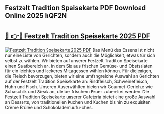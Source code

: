 ## Festzelt Tradition Speisekarte PDF Download Online 2025 hQF2N

# <h2><a href="http://gce8fvp.nevu.top/?p=Festzelt+Tradition+Speisekarte">🔗 👉🔴 Festzelt Tradition Speisekarte 2025 PDF</a></h2>

[![Festzelt Tradition Speisekarte 2025 PDF](https://i.imgur.com/dBaPXMq.png)](http://gce8fvp.nevu.top/?p=Festzelt+Tradition+Speisekarte)
Das Menü des Essens ist nicht nur eine Liste von Gerichten, sondern auch die Möglichkeit, etwas für sich selbst zu wählen. Wir bieten auf unserer Festzelt Tradition Speisekarte einen Salatbereich an, in dem Sie aus frischen Gemüse- und Obstsalaten für ein leichtes und leckeres Mittagessen wählen können. Für diejenigen, die Fleisch bevorzugen, bieten wir eine umfangreiche Auswahl an Gerichten auf der Festzelt Tradition Speisekarte an: Rindfleisch, Schweinefleisch, Huhn und Fisch. Unseren Auserwählten bieten wir Gourmet-Gerichte wie Schaschlik und Steak an, die bei frischem Feuer zubereitet werden. Die Festzelt Tradition Speisekarte unserer Cafeteria bietet eine große Auswahl an Desserts, von traditionellen Kuchen und Kuchen bis hin zu exquisiten Crème Brûlée und Schokoladenfuufu-ches.
